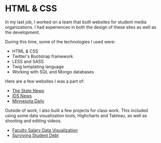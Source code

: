 # HTML & CSS
In my last job, I worked on a team that built websites for student media organizations. I had experiences in both the design of these sites as well as the development.

During this time, some of the technologies I used were:

* HTML & CSS
* Twitter's Bootstrap framework
* LESS and SASS
* Twig templating language
* Working with SQL and Mongo databases

Here are a few websites I was a part of:

* <a href="https://statenews.com/" target="_blank">The State News</a>
* <a href="https://www.idsnews.com/" target="_blank">IDS News</a>
* <a href="https://www.mndaily.com/" target="_blank">Minnesota Daily</a>

Outside of work, I also built a few projects for class work. This included using some data visualization tools, Highcharts and Tableau, as well as shooting and editing videos.

* <a href="http://travisricks.github.io/msu-salary/" target="_blank">Faculty Salary Data Visualization</a>
* <a href="http://travisricks.github.io/801-Final/" target="_blank">Surviving Student Debt</a>
